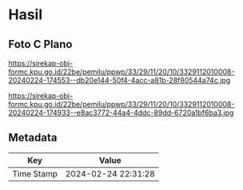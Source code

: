 # Hasil

## Foto C Plano

https://sirekap-obj-formc.kpu.go.id/22be/pemilu/ppwp/33/29/11/20/10/3329112010008-20240224-174553--db20e144-50f4-4acc-a81b-28f80544a74c.jpg

https://sirekap-obj-formc.kpu.go.id/22be/pemilu/ppwp/33/29/11/20/10/3329112010008-20240224-174933--e8ac3772-44a4-4ddc-89dd-6720a1bf6ba3.jpg


## Metadata

| Key        | Value               |
| ---------- | ------------------- |
| Time Stamp | 2024-02-24 22:31:28 |



